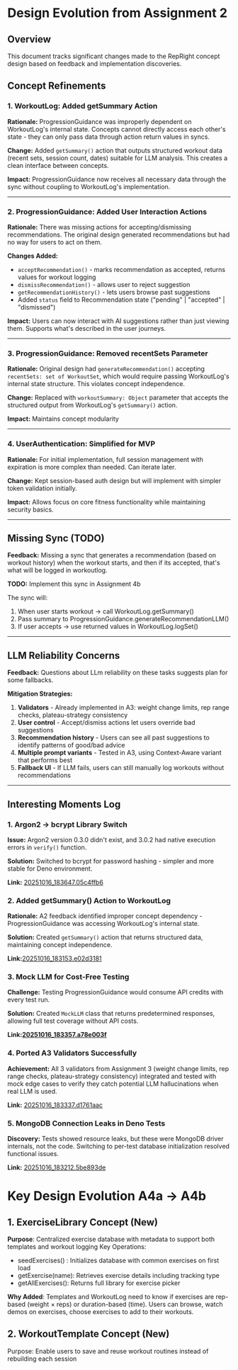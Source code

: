 # Design Evolution from Assignment 2

## Overview
This document tracks significant changes made to the RepRight concept design based on  feedback and implementation discoveries.

## Concept Refinements

### 1. WorkoutLog: Added getSummary Action
**Rationale:** ProgressionGuidance was improperly dependent on WorkoutLog's internal state. Concepts cannot directly access each other's state - they can only pass data through action return values in syncs.

**Change:** Added `getSummary()` action that outputs structured workout data (recent sets, session count, dates) suitable for LLM analysis. This creates a clean interface between concepts.

**Impact:** ProgressionGuidance now receives all necessary data through the sync without coupling to WorkoutLog's implementation.

---

### 2. ProgressionGuidance: Added User Interaction Actions
**Rationale:** There was missing actions for accepting/dismissing recommendations. The original design generated recommendations but had no way for users to act on them.

**Changes Added:**
- `acceptRecommendation()` - marks recommendation as accepted, returns values for workout logging
- `dismissRecommendation()` - allows user to reject suggestion
- `getRecommendationHistory()` - lets users browse past suggestions
- Added `status` field to Recommendation state ("pending" | "accepted" | "dismissed")

**Impact:** Users can now interact with AI suggestions rather than just viewing them. Supports what's described in the user journeys.

---

### 3. ProgressionGuidance: Removed recentSets Parameter
**Rationale:** Original design had `generateRecommendation()` accepting `recentSets: set of WorkoutSet`, which would require passing WorkoutLog's internal state structure. This violates concept independence.

**Change:** Replaced with `workoutSummary: Object` parameter that accepts the structured output from WorkoutLog's `getSummary()` action.

**Impact:** Maintains concept modularity 

---

### 4. UserAuthentication: Simplified for MVP
**Rationale:** For initial implementation, full session management with expiration is more complex than needed. Can iterate later.

**Change:** Kept session-based auth design but will implement with simpler token validation initially.

**Impact:** Allows focus on core fitness functionality while maintaining security basics.

---

## Missing Sync (TODO)
**Feedback:** Missing a sync that generates a recommendation (based on workout history) when the workout starts, and then if its accepted, that's what will be logged in workoutlog.

**TODO:** Implement this sync in Assignment 4b

The sync will:
1. When user starts workout → call WorkoutLog.getSummary()
2. Pass summary to ProgressionGuidance.generateRecommendationLLM()
3. If user accepts → use returned values in WorkoutLog.logSet()

---

## LLM Reliability Concerns
**Feedback:** Questions about LLm reliability on these tasks suggests plan for some fallbacks.

**Mitigation Strategies:**
1. **Validators** - Already implemented in A3: weight change limits, rep range checks, plateau-strategy consistency
2. **User control** - Accept/dismiss actions let users override bad suggestions
3. **Recommendation history** - Users can see all past suggestions to identify patterns of good/bad advice
4. **Multiple prompt variants** - Tested in A3, using Context-Aware variant that performs best
5. **Fallback UI** - If LLM fails, users can still manually log workouts without recommendations

---

## Interesting Moments Log

### 1. Argon2 → bcrypt Library Switch
**Issue:** Argon2 version 0.3.0 didn't exist, and 3.0.2 had native execution errors in `verify()` function.

**Solution:** Switched to bcrypt for password hashing - simpler and more stable for Deno environment.

**Link:** [20251016_183647.05c4ffb6](../context/src/concepts/UserAuthentication/UserAuthenticationConcept.test.ts/20251016_183647.05c4ffb6.md)
### 2. Added getSummary() Action to WorkoutLog
**Rationale:** A2 feedback identified improper concept dependency - ProgressionGuidance was accessing WorkoutLog's internal state.

**Solution:** Created `getSummary()` action that returns structured data, maintaining concept independence.

**Link:**[20251016_183153.e02d3181](../context/src/concepts/WorkoutLog/WorkoutLogConcept.ts/20251016_183153.e02d3181.md)

### 3. Mock LLM for Cost-Free Testing
**Challenge:** Testing ProgressionGuidance would consume API credits with every test run.

**Solution:** Created `MockLLM` class that returns predetermined responses, allowing full test coverage without API costs.

**Link:[20251016_183357.a78e003f](../context/src/concepts/ProgressionGuidance/ProgressionGuidanceConcept.test.ts/20251016_183357.a78e003f.md)**

### 4. Ported A3 Validators Successfully
**Achievement:** All 3 validators from Assignment 3 (weight change limits, rep range checks, plateau-strategy consistency) integrated and tested with mock edge cases to verify they catch potential LLM hallucinations when real LLM is used.

**Link:** [20251016_183337.d1761aac](../context/src/concepts/ProgressionGuidance/ProgressionGuidanceConcept.ts/20251016_183337.d1761aac.md)

### 5. MongoDB Connection Leaks in Deno Tests
**Discovery:** Tests showed resource leaks, but these were MongoDB driver internals, not the code. Switching to per-test database initialization resolved functional issues.

**Link:** [20251016_183212.5be893de](../context/src/concepts/WorkoutLog/WorkoutLogConcept.test.ts/20251016_183212.5be893de.md)



# Key Design Evolution A4a → A4b

## 1. ExerciseLibrary Concept (New)

**Purpose**: Centralized exercise database with metadata to support both templates and workout logging
Key Operations:

- seedExercises() : Initializes database with common exercises on first load
- getExercise(name):  Retrieves exercise details including tracking type
- getAllExercises(): Returns full library for exercise picker

**Why Added**: Templates and WorkoutLog need to know if exercises are rep-based (weight × reps) or duration-based (time). Users can browse, watch demos on exercises, choose exercises to add to their workouts. 

## 2. WorkoutTemplate Concept (New)

Purpose: Enable users to save and reuse workout routines instead of rebuilding each session
